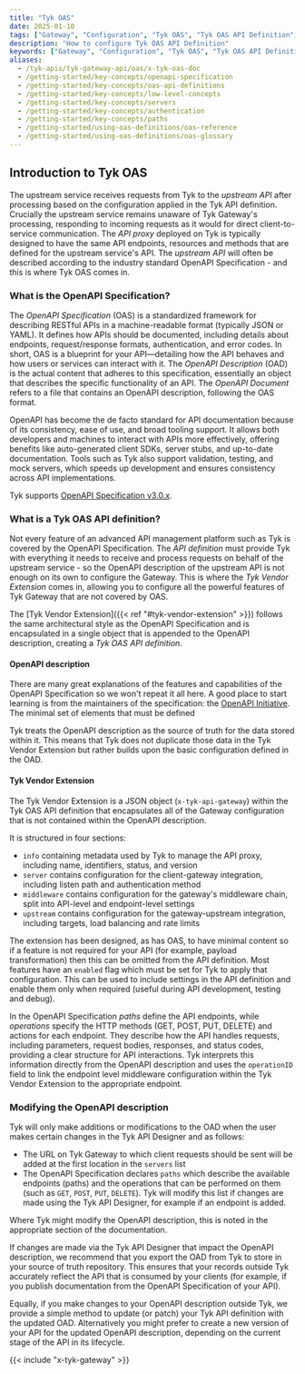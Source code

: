 ```yaml
---
title: "Tyk OAS"
date: 2025-01-10
tags: ["Gateway", "Configuration", "Tyk OAS", "Tyk OAS API Definition", "Tyk OAS API Definition Object",]
description: "How to configure Tyk OAS API Definition"
keywords: ["Gateway", "Configuration", "Tyk OAS", "Tyk OAS API Definition", "Tyk OAS API Definition Object",]
aliases:
  - /tyk-apis/tyk-gateway-api/oas/x-tyk-oas-doc
  - /getting-started/key-concepts/openapi-specification
  - /getting-started/key-concepts/oas-api-definitions
  - /getting-started/key-concepts/low-level-concepts
  - /getting-started/key-concepts/servers
  - /getting-started/key-concepts/authentication
  - /getting-started/key-concepts/paths
  - /getting-started/using-oas-definitions/oas-reference
  - /getting-started/using-oas-definitions/oas-glossary
---
```


## Introduction to Tyk OAS

The upstream service receives requests from Tyk to the *upstream API* after processing based on the configuration applied in the Tyk API definition. Crucially the upstream service remains unaware of Tyk Gateway's processing, responding to incoming requests as it would for direct client-to-service communication. The *API proxy* deployed on Tyk is typically designed to have the same API endpoints, resources and methods that are defined for the upstream service's API. The *upstream API* will often be described according to the industry standard OpenAPI Specification - and this is where Tyk OAS comes in.

### What is the OpenAPI Specification?

The *OpenAPI Specification* (OAS) is a standardized framework for describing RESTful APIs in a machine-readable format (typically JSON or YAML). It defines how APIs should be documented, including details about endpoints, request/response formats, authentication, and error codes. In short, OAS is a blueprint for your API—detailing how the API behaves and how users or services can interact with it. The *OpenAPI Description* (OAD) is the actual content that adheres to this specification, essentially an object that describes the specific functionality of an API. The *OpenAPI Document* refers to a file that contains an OpenAPI description, following the OAS format.

OpenAPI has become the de facto standard for API documentation because of its consistency, ease of use, and broad tooling support. It allows both developers and machines to interact with APIs more effectively, offering benefits like auto-generated client SDKs, server stubs, and up-to-date documentation. Tools such as Tyk also support validation, testing, and mock servers, which speeds up development and ensures consistency across API implementations.

Tyk supports [OpenAPI Specification v3.0.x](https://spec.openapis.org/oas/v3.0.3).

### What is a Tyk OAS API definition?

Not every feature of an advanced API management platform such as Tyk is covered by the OpenAPI Specification. The *API definition* must provide Tyk with everything it needs to receive and process requests on behalf of the upstream service - so the OpenAPI description of the upstream API is not enough on its own to configure the Gateway. This is where the *Tyk Vendor Extension* comes in, allowing you to configure all the powerful features of Tyk Gateway that are not covered by OAS.

The [Tyk Vendor Extension]({{< ref "#tyk-vendor-extension" >}}) follows the same architectural style as the OpenAPI Specification and is encapsulated in a single object that is appended to the OpenAPI description, creating a *Tyk OAS API definition*.

#### OpenAPI description

There are many great explanations of the features and capabilities of the OpenAPI Specification so we won't repeat it all here. A good place to start learning is from the maintainers of the specification: the [OpenAPI Initiative](https://learn.openapis.org/). The minimal set of elements that must be defined

Tyk treats the OpenAPI description as the source of truth for the data stored within it. This means that Tyk does not duplicate those data in the Tyk Vendor Extension but rather builds upon the basic configuration defined in the OAD.

#### Tyk Vendor Extension

The Tyk Vendor Extension is a JSON object (`x-tyk-api-gateway`) within the Tyk OAS API definition that encapsulates all of the Gateway configuration that is not contained within the OpenAPI description.

It is structured in four sections:

- `info` containing metadata used by Tyk to manage the API proxy, including name, identifiers, status, and version
- `server` contains configuration for the client-gateway integration, including listen path and authentication method
- `middleware` contains configuration for the gateway's middleware chain, split into API-level and endpoint-level settings
- `upstream` contains configuration for the gateway-upstream integration, including targets, load balancing and rate limits

The extension has been designed, as has OAS, to have minimal content so if a feature is not required for your API (for example, payload transformation) then this can be omitted from the API definition. Most features have an `enabled` flag which must be set for Tyk to apply that configuration. This can be used to include settings in the API definition and enable them only when required (useful during API development, testing and debug).

In the OpenAPI Specification *paths* define the API endpoints, while *operations* specify the HTTP methods (GET, POST, PUT, DELETE) and actions for each endpoint. They describe how the API handles requests, including parameters, request bodies, responses, and status codes, providing a clear structure for API interactions. Tyk interprets this information directly from the OpenAPI description and uses the `operationID` field to link the endpoint level middleware configuration within the Tyk Vendor Extension to the appropriate endpoint.

### Modifying the OpenAPI description

Tyk will only make additions or modifications to the OAD when the user makes certain changes in the Tyk API Designer and as follows:

- The URL on Tyk Gateway to which client requests should be sent will be added at the first location in the `servers` list
- The OpenAPI Specification declares `paths` which describe the available endpoints (paths) and the operations that can be performed on them (such as `GET`, `POST`, `PUT`, `DELETE`). Tyk will modify this list if changes are made using the Tyk API Designer, for example if an endpoint is added.

Where Tyk might modify the OpenAPI description, this is noted in the appropriate section of the documentation.

If changes are made via the Tyk API Designer that impact the OpenAPI description, we recommend that you export the OAD from Tyk to store in your source of truth repository. This ensures that your records outside Tyk accurately reflect the API that is consumed by your clients (for example, if you publish documentation from the OpenAPI Specification of your API).

Equally, if you make changes to your OpenAPI description outside Tyk, we provide a simple method to update (or patch) your Tyk API definition with the updated OAD. Alternatively you might prefer to create a new version of your API for the updated OpenAPI description, depending on the current stage of the API in its lifecycle.


{{< include "x-tyk-gateway" >}}

